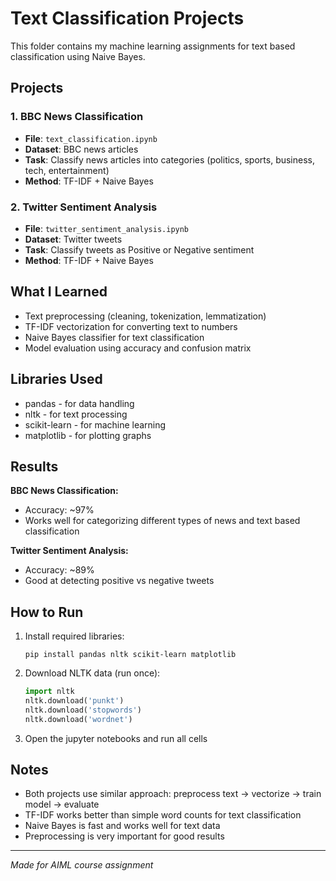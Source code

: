 # Text Classification Projects

This folder contains my machine learning assignments for text based classification using Naive Bayes.

## Projects

### 1. BBC News Classification

- **File**: `text_classification.ipynb`
- **Dataset**: BBC news articles
- **Task**: Classify news articles into categories (politics, sports, business, tech, entertainment)
- **Method**: TF-IDF + Naive Bayes

### 2. Twitter Sentiment Analysis

- **File**: `twitter_sentiment_analysis.ipynb`
- **Dataset**: Twitter tweets
- **Task**: Classify tweets as Positive or Negative sentiment
- **Method**: TF-IDF + Naive Bayes

## What I Learned

- Text preprocessing (cleaning, tokenization, lemmatization)
- TF-IDF vectorization for converting text to numbers
- Naive Bayes classifier for text classification
- Model evaluation using accuracy and confusion matrix

## Libraries Used

- pandas - for data handling
- nltk - for text processing
- scikit-learn - for machine learning
- matplotlib - for plotting graphs

## Results

**BBC News Classification:**

- Accuracy: ~97%
- Works well for categorizing different types of news and text based classification

**Twitter Sentiment Analysis:**

- Accuracy: ~89%
- Good at detecting positive vs negative tweets

## How to Run

1. Install required libraries:

   ```
   pip install pandas nltk scikit-learn matplotlib
   ```

2. Download NLTK data (run once):

   ```python
   import nltk
   nltk.download('punkt')
   nltk.download('stopwords')
   nltk.download('wordnet')
   ```

3. Open the jupyter notebooks and run all cells

## Notes

- Both projects use similar approach: preprocess text → vectorize → train model → evaluate
- TF-IDF works better than simple word counts for text classification
- Naive Bayes is fast and works well for text data
- Preprocessing is very important for good results

---

_Made for AIML course assignment_
